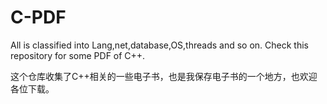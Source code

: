 # C-PDF
All is classified into Lang,net,database,OS,threads and so on. Check this repository for some PDF of C++.


这个仓库收集了C++相关的一些电子书，也是我保存电子书的一个地方，也欢迎各位下载。
